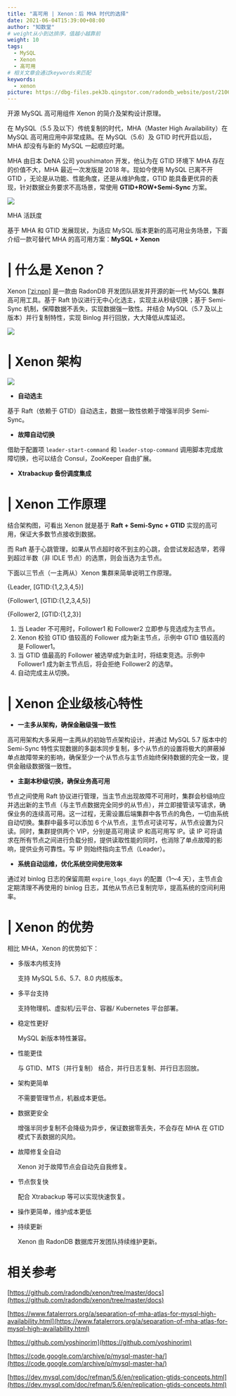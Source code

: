 ```yaml
---
title: "高可用 | Xenon：后 MHA 时代的选择"
date: 2021-06-04T15:39:00+08:00
author: "知数堂"
# weight从小到达排序，值越小越靠前
weight: 10
tags:
  - MySQL
  - Xenon
  - 高可用
# 相关文章会通过keywords来匹配
keywords:
  - xenon
picture: https://dbg-files.pek3b.qingstor.com/radondb_website/post/210604_%E9%AB%98%E5%8F%AF%E7%94%A8%20%7C%20Xenon%EF%BC%9A%E5%90%8E%20MHA%20%E6%97%B6%E4%BB%A3%E7%9A%84%E9%80%89%E6%8B%A9/0.png
---
```

开源 MySQL 高可用组件 Xenon 的简介及架构设计原理。
<!--more-->
在 MySQL（5.5 及以下）传统复制的时代，MHA（Master High Availability）在 MySQL 高可用应用中非常成熟。在 MySQL（5.6）及 GTID 时代开启以后，MHA 却没有与新的 MySQL 一起顺应时潮。 

MHA 由日本 DeNA 公司 youshimaton 开发，他认为在 GTID 环境下 MHA 存在的价值不大，MHA 最近一次发版是 2018 年。现如今使用 MySQL 已离不开 GTID ，无论是从功能、性能角度，还是从维护角度，GTID 能具备更优异的表现，针对数据业务要求不高场景，常使用 **GTID+ROW+Semi-Sync** 方案。

![](https://dbg-files.pek3b.qingstor.com/radondb_website/post/210604_%E9%AB%98%E5%8F%AF%E7%94%A8%20%7C%20Xenon%EF%BC%9A%E5%90%8E%20MHA%20%E6%97%B6%E4%BB%A3%E7%9A%84%E9%80%89%E6%8B%A9/1.png)

MHA 活跃度

基于 MHA  和 GTID 发展现状，为适应 MySQL 版本更新的高可用业务场景，下面介绍一款可替代 MHA 的高可用方案：**MySQL + Xenon**

# | 什么是 Xenon？

Xenon [\[ˈziːnɒn\]](https://github.com/radondb/xenon) 是一款由 RadonDB 开发团队研发并开源的新一代 MySQL 集群高可用工具。基于 Raft 协议进行无中心化选主，实现主从秒级切换；基于 Semi-Sync 机制，保障数据不丢失，实现数据强一致性。并结合 MySQL（5.7 及以上版本）并行复制特性，实现 Binlog 并行回放，大大降低从库延迟。

![](https://dbg-files.pek3b.qingstor.com/radondb_website/post/210604_%E9%AB%98%E5%8F%AF%E7%94%A8%20%7C%20Xenon%EF%BC%9A%E5%90%8E%20MHA%20%E6%97%B6%E4%BB%A3%E7%9A%84%E9%80%89%E6%8B%A9/2.png)

# | Xenon 架构

![](https://dbg-files.pek3b.qingstor.com/radondb_website/post/210604_%E9%AB%98%E5%8F%AF%E7%94%A8%20%7C%20Xenon%EF%BC%9A%E5%90%8E%20MHA%20%E6%97%B6%E4%BB%A3%E7%9A%84%E9%80%89%E6%8B%A9/3.png)

* **自动选主**

基于 Raft（依赖于 GTID）自动选主，数据一致性依赖于增强半同步 Semi-Sync。

* **故障自动切换**

借助于配置项 `leader-start-command` 和  `leader-stop-command` 调用脚本完成故障切换，也可以结合 Consul，ZooKeeper 自由扩展。

* **Xtrabackup 备份调度集成**

# | Xenon 工作原理

结合架构图，可看出 Xenon 就是基于 **Raft + Semi-Sync + GTID** 实现的高可用，保证大多数节点接收到数据。

而 Raft 基于心跳管理，如果从节点超时收不到主的心跳，会尝试发起选举，若得到超过半数（非 IDLE 节点）的选票，则会当选为主节点。

下面以三节点（一主两从）Xenon 集群来简单说明工作原理。

{Leader,  [GTID:{1,2,3,4,5}]

{Follower1,  [GTID:{1,2,3,4,5}]

{Follower2,  [GTID:{1,2,3}]

1. 当 Leader 不可用时，Follower1 和 Follower2 立即参与竞选成为主节点。
2. Xenon 校验 GTID 值较高的 Follower 成为新主节点，示例中 GTID 值较高的是 Follower1。
3. 当 GTID 值最高的 Follower 被选举成为新主时，将结束竞选。示例中 Follower1 成为新主节点后，将会拒绝 Follower2 的选举。
4. 自动完成主从切换。

# | Xenon 企业级核心特性

* **一主多从架构，确保金融级强一致性**

高可用架构大多采用一主两从的初始节点架构设计，并通过 MySQL 5.7 版本中的 Semi-Sync 特性实现数据的多副本同步复制，多个从节点的设置将极大的屏蔽掉单点故障带来的影响，确保至少一个从节点与主节点始终保持数据的完全一致，提供金融级数据强一致性。

* **主副本秒级切换，确保业务高可用**

节点之间使用 Raft 协议进行管理，当主节点出现故障不可用时，集群会秒级响应并选出新的主节点（与主节点数据完全同步的从节点），并立即接管读写请求，确保业务的连续高可用。这一过程，无需设置后端集群中各节点的角色，一切由系统自动切换。集群中最多可以添加 6 个从节点，主节点可读可写，从节点设置为只读。同时，集群提供两个 VIP，分别是高可用读 IP 和高可用写 IP。读 IP 可将请求在所有节点之间进行负载分担，提供读取性能的同时，也消除了单点故障的影响，提供业务可靠性。写 IP 则始终指向主节点（Leader）。

* **系统自动运维，优化系统空间使用效率**

通过对 binlog 日志的保留周期 `expire_logs_days` 的配置（1～4 天），主节点会定期清理不再使用的 binlog 日志，其他从节点已复制完毕，提高系统的空间利用率。

# | Xenon 的优势

相比 MHA，Xenon 的优势如下：

- 多版本内核支持

    支持 MySQL 5.6、5.7、8.0 内核版本。

- 多平台支持

    支持物理机、虚拟机/云平台、容器/ Kubernetes 平台部署。

- 稳定性更好

    MySQL 新版本特性兼容。

- 性能更佳

    与 GTID、MTS（并行复制） 结合，并行日志复制、并行日志回放。

- 架构更简单

    不需要管理节点，机器成本更低。

- 数据更安全

    增强半同步复制不会降级为异步，保证数据零丢失，不会存在 MHA 在 GTID 模式下丢数据的风险。

- 故障修复全自动

    Xenon 对于故障节点会自动先自我修复。

- 节点恢复快

    配合 Xtrabackup 等可以实现快速恢复。

- 操作更简单，维护成本更低

- 持续更新
  
    Xenon 由 RadonDB 数据库开发团队持续维护更新。

# 相关参考

[https://github.com/radondb/xenon/tree/master/docs](https://github.com/radondb/xenon/tree/master/docs)

[https://www.fatalerrors.org/a/separation-of-mha-atlas-for-mysql-high-availability.html](https://www.fatalerrors.org/a/separation-of-mha-atlas-for-mysql-high-availability.html)

[https://github.com/yoshinorim](https://github.com/yoshinorim)

[https://code.google.com/archive/p/mysql-master-ha/](https://code.google.com/archive/p/mysql-master-ha/)

[https://dev.mysql.com/doc/refman/5.6/en/replication-gtids-concepts.html](https://dev.mysql.com/doc/refman/5.6/en/replication-gtids-concepts.html) 
